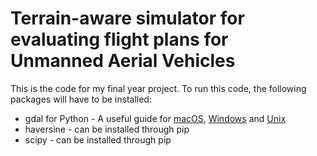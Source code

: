 # Terrain-aware simulator for evaluating flight plans for Unmanned Aerial Vehicles
This is the code for my final year project. To run this code, the following packages will have to be installed:
 - gdal for Python - A useful guide for [macOS](https://gist.github.com/kelvinn/f14f0fc24445a7994368f984c3e37724), [Windows](https://pypi.org/project/GDAL/) and [Unix](https://mothergeo-py.readthedocs.io/en/latest/development/how-to/gdal-ubuntu-pkg.html)
 - haversine - can be installed through pip
 - scipy - can be installed through pip
